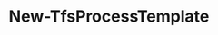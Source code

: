 ﻿---
title: New-TfsProcessTemplate
breadcrumbs: [ "ProcessTemplate" ]
parent: "ProcessTemplate"
description: "Creates a new inherited process. "
remarks: 
parameterSets: 
  "_All_": [ Collection, Description, Force, Parent, Passthru, ProcessTemplate, ReferenceName, Server ] 
  "__AllParameterSets":  
    ProcessTemplate: 
      type: "string"  
      position: "0"  
      required: true  
    Parent: 
      type: "object"  
      required: true  
    Collection: 
      type: "object"  
    Description: 
      type: "string"  
    Force: 
      type: "SwitchParameter"  
    Passthru: 
      type: "SwitchParameter"  
    ReferenceName: 
      type: "string"  
    Server: 
      type: "object" 
parameters: 
  - name: "ProcessTemplate" 
    description: "Specifies the name of the process to create. " 
    required: true 
    globbing: false 
    position: 0 
    type: "string" 
    aliases: [ Name,Process ] 
  - name: "Name" 
    description: "Specifies the name of the process to create. This is an alias of the ProcessTemplate parameter." 
    required: true 
    globbing: false 
    position: 0 
    type: "string" 
    aliases: [ Name,Process ] 
  - name: "Process" 
    description: "Specifies the name of the process to create. This is an alias of the ProcessTemplate parameter." 
    required: true 
    globbing: false 
    position: 0 
    type: "string" 
    aliases: [ Name,Process ] 
  - name: "Description" 
    description: "Specifies the description of the new process. " 
    globbing: false 
    type: "string" 
  - name: "ReferenceName" 
    description: "Specifies the reference name of the new process. When omitted, a random name will be automatically generated and assigned by the server. " 
    globbing: false 
    type: "string" 
  - name: "Parent" 
    description: "Specifies the name of the parent process from which the new process will inherit. " 
    required: true 
    globbing: false 
    type: "object" 
  - name: "Force" 
    description: "Allows the cmdlet to overwrite an existing process. " 
    globbing: false 
    type: "SwitchParameter" 
    defaultValue: "False" 
  - name: "Passthru" 
    description: "Returns the results of the command. By default, this cmdlet does not generate any output. " 
    globbing: false 
    type: "SwitchParameter" 
    defaultValue: "False" 
  - name: "Collection" 
    description: "Specifies the URL to the Team Project Collection or Azure DevOps Organization to connect to, a TfsTeamProjectCollection object (Windows PowerShell only), or a VssConnection object. You can also connect to an Azure DevOps Services organizations by simply providing its name instead of the full URL. For more details, see the Get-TfsTeamProjectCollection cmdlet. When omitted, it defaults to the connection set by Connect-TfsTeamProjectCollection (if any). " 
    globbing: false 
    type: "object" 
    aliases: [ Organization ] 
  - name: "Organization" 
    description: "Specifies the URL to the Team Project Collection or Azure DevOps Organization to connect to, a TfsTeamProjectCollection object (Windows PowerShell only), or a VssConnection object. You can also connect to an Azure DevOps Services organizations by simply providing its name instead of the full URL. For more details, see the Get-TfsTeamProjectCollection cmdlet. When omitted, it defaults to the connection set by Connect-TfsTeamProjectCollection (if any). This is an alias of the Collection parameter." 
    globbing: false 
    type: "object" 
    aliases: [ Organization ] 
  - name: "Server" 
    description: "Specifies the URL to the Team Foundation Server to connect to, a TfsConfigurationServer object (Windows PowerShell only), or a VssConnection object. When omitted, it defaults to the connection set by Connect-TfsConfiguration (if any). For more details, see the Get-TfsConfigurationServer cmdlet. " 
    globbing: false 
    type: "object"
inputs: 
outputs: 
  - type: "Microsoft.TeamFoundation.Core.WebApi.Process" 
    description: 
notes: 
relatedLinks: 
  - text: "Online Version:" 
    uri: "https://tfscmdlets.dev/docs/cmdlets/ProcessTemplate/New-TfsProcessTemplate"
aliases: 
examples: 
---
